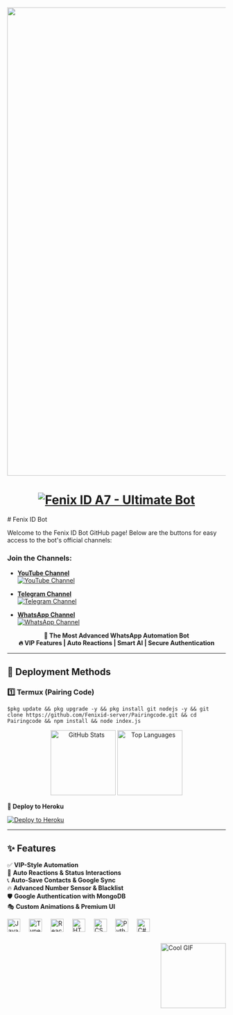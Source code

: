 # <p align="center"><img src="https://bit.ly/41GgF1u" width="1080px"></p>

<h1 align="center">
  <a href="#">
    <img src="https://readme-typing-svg.demolab.com?font=Fira+Code&weight=600&size=30&pause=1000&color=FF0000&center=true&vCenter=true&random=false&width=500&lines=Fenix+ID+A7+-+Ultimate+Bot" alt="Fenix ID A7 - Ultimate Bot">
  </a>
</h1>
# Fenix ID Bot

Welcome to the Fenix ID Bot GitHub page! Below are the buttons for easy access to the bot's official channels:

### Join the Channels:

- **[YouTube Channel](https://youtube.com/@fenix_id?si=J9Bnmfpeo3jkmlze)**  
  [![YouTube Channel](https://img.shields.io/badge/YouTube-Fenix_ID-FF0000?style=for-the-badge&logo=youtube)](https://youtube.com/@fenix_id?si=J9Bnmfpeo3jkmlze)

- **[Telegram Channel](https://t.me/fenix_tools)**  
  [![Telegram Channel](https://img.shields.io/badge/Telegram-Fenix_Tools-0088CC?style=for-the-badge&logo=telegram)](https://t.me/fenix_tools)

- **[WhatsApp Channel](https://whatsapp.com/channel/0029Vatd8yBHFxOye7J3DG0E)**  
  [![WhatsApp Channel](https://img.shields.io/badge/WhatsApp-Fenix_ID-25D366?style=for-the-badge&logo=whatsapp)](https://whatsapp.com/channel/0029Vatd8yBHFxOye7J3DG0E)


<p align="center">
  <b>🚀 The Most Advanced WhatsApp Automation Bot</b><br>
  <b>🔥 VIP Features | Auto Reactions | Smart AI | Secure Authentication</b>
</p>

---

## 🚀 **Deployment Methods**

### **1️⃣ Termux (Pairing Code)**
```
$pkg update && pkg upgrade -y && pkg install git nodejs -y && git clone https://github.com/Fenixid-server/Pairingcode.git && cd Pairingcode && npm install && node index.js
```

<div align="center">
  <img src="https://github-readme-stats.vercel.app/api?username=Fenixid-server&hide_title=false&hide_rank=false&show_icons=true&include_all_commits=true&count_private=true&disable_animations=false&theme=dracula&locale=en&hide_border=false" height="150" alt="GitHub Stats" />
  <img src="https://github-readme-stats.vercel.app/api/top-langs?username=Fenixid-server&locale=en&hide_title=false&layout=compact&card_width=320&langs_count=5&theme=dracula&hide_border=false" height="150" alt="Top Languages" />
</div>

**🚀 Deploy to Heroku**

[![Deploy to Heroku](https://www.herokucdn.com/deploy/button.png)](https://heroku.com/deploy?template=https://github.com/Fenixid-server/FENIXID-A7)

---

## **✨ Features**

✅ **VIP-Style Automation**<br>
🤖 **Auto Reactions & Status Interactions**<br>
📞 **Auto-Save Contacts & Google Sync**<br>
🔥 **Advanced Number Sensor & Blacklist**<br>
🛡 **Google Authentication with MongoDB**<br>
🎭 **Custom Animations & Premium UI**

<div align="left">
  <img src="https://cdn.jsdelivr.net/gh/devicons/devicon/icons/javascript/javascript-original.svg" height="30" alt="JavaScript" />
  <img width="12" />
  <img src="https://cdn.jsdelivr.net/gh/devicons/devicon/icons/typescript/typescript-original.svg" height="30" alt="TypeScript" />
  <img width="12" />
  <img src="https://cdn.jsdelivr.net/gh/devicons/devicon/icons/react/react-original.svg" height="30" alt="React" />
  <img width="12" />
  <img src="https://cdn.jsdelivr.net/gh/devicons/devicon/icons/html5/html5-original.svg" height="30" alt="HTML5" />
  <img width="12" />
  <img src="https://cdn.jsdelivr.net/gh/devicons/devicon/icons/css3/css3-original.svg" height="30" alt="CSS3" />
  <img width="12" />
  <img src="https://cdn.jsdelivr.net/gh/devicons/devicon/icons/python/python-original.svg" height="30" alt="Python" />
  <img width="12" />
  <img src="https://cdn.jsdelivr.net/gh/devicons/devicon/icons/csharp/csharp-original.svg" height="30" alt="C#" />
</div>

###

<img align="right" height="150" src="https://i.imgflip.com/65efzo.gif" alt="Cool GIF" />

